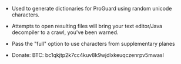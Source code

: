 * Used to generate dictionaries for ProGuard using random unicode characters.

* Attempts to open resulting files will bring your text editor/Java decompiler to a crawl, you've been warned.

* Pass the "full" option to use characters from supplementary planes

* Donate: BTC: bc1qkjtp2k7cc4kuv8k9wjdlxkeuqczenrpv5mwasl
